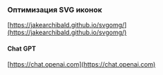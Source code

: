 ### Оптимизация SVG иконок
[https://jakearchibald.github.io/svgomg/](https://jakearchibald.github.io/svgomg/)

#### Chat GPT
[https://chat.openai.com](https://chat.openai.com)



